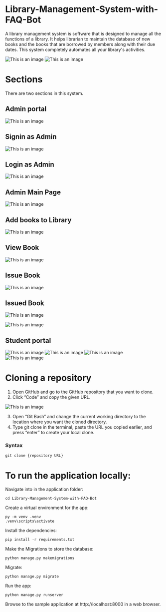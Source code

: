 # Library-Management-System-with-FAQ-Bot
A library management system is software that 
is designed to manage all the functions of a 
library. It helps librarian to maintain the 
database of new books and the books that are 
borrowed by members along with their due dates. 
This system completely automates all your 
library's activities.

![This is an image](static/images/ScreenShots/1.png)
![This is an image](static/images/ScreenShots/2.png)



# Sections
There are two sections in this system. 



## Admin portal

![This is an image](static/images/ScreenShots/3.png)

## Signin as Admin

![This is an image](static/images/ScreenShots/4.png)

## Login as Admin

![This is an image](static/images/ScreenShots/5.png)

## Admin Main Page

![This is an image](static/images/ScreenShots/8.png)

## Add books to Library

![This is an image](static/images/ScreenShots/9.png)

## View Book

![This is an image](static/images/ScreenShots/10.png)

## Issue Book

![This is an image](static/images/ScreenShots/11.png)

## Issued Book

![This is an image](static/images/ScreenShots/12.png)



![This is an image](static/images/ScreenShots/13.png)


## Student portal
![This is an image](static/images/ScreenShots/6.png)
![This is an image](static/images/ScreenShots/7.png)
![This is an image](static/images/ScreenShots/14.png)
![This is an image](static/images/ScreenShots/15.png)





# Cloning a repository

1. Open GitHub and go to the GitHub repository that you want to clone.
2. Click “Code” and copy the given URL.

![This is an image](static/images/ScreenShots/16.png)

3. Open “Git Bash” and change the current working directory to the location where you want the cloned directory.
4. Type git clone in the terminal, paste the URL you copied earlier, and press “enter” to create your local clone.
### Syntax
    git clone {repository URL}

# To run the application locally:

Navigate into in the application folder:
 
    cd Library-Management-System-with-FAQ-Bot

Create a virtual environment for the app:

    py -m venv .venv
    .venv\scripts\activate

Install the dependencies:
 
    pip install -r requirements.txt

Make the Migrations to store the database:

    python manage.py makemigrations

Migrate:

    python manage.py migrate


Run the app:

    python manage.py runserver

Browse to the sample application at http://localhost:8000 in a web browser.
